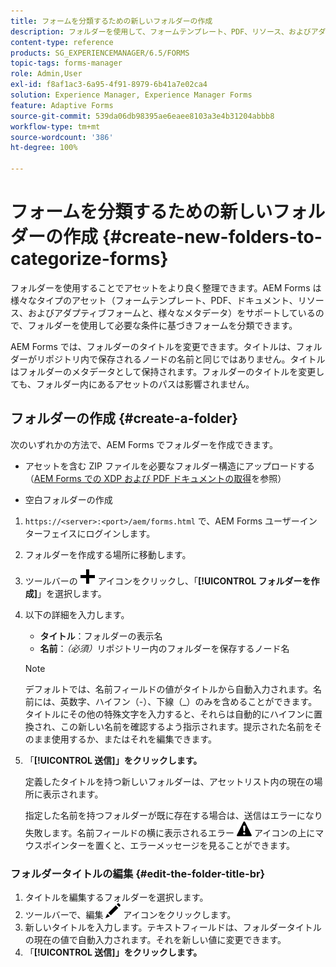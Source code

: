 ```yaml
---
title: フォームを分類するための新しいフォルダーの作成
description: フォルダーを使用して、フォームテンプレート、PDF、リソース、およびアダプティブフォームを整理します。
content-type: reference
products: SG_EXPERIENCEMANAGER/6.5/FORMS
topic-tags: forms-manager
role: Admin,User
exl-id: f8af1ac3-6a95-4f91-8979-6b41a7e02ca4
solution: Experience Manager, Experience Manager Forms
feature: Adaptive Forms
source-git-commit: 539da06db98395ae6eaee8103a3e4b31204abbb8
workflow-type: tm+mt
source-wordcount: '386'
ht-degree: 100%

---
```


# フォームを分類するための新しいフォルダーの作成 {#create-new-folders-to-categorize-forms}

フォルダーを使用することでアセットをより良く整理できます。AEM Forms は様々なタイプのアセット（フォームテンプレート、PDF、ドキュメント、リソース、およびアダプティブフォームと、様々なメタデータ）をサポートしているので、フォルダーを使用して必要な条件に基づきフォームを分類できます。

AEM Forms では、フォルダーのタイトルを変更できます。タイトルは、フォルダーがリポジトリ内で保存されるノードの名前と同じではありません。タイトルはフォルダーのメタデータとして保持されます。フォルダーのタイトルを変更しても、フォルダー内にあるアセットのパスは影響されません。

## フォルダーの作成 {#create-a-folder}

次のいずれかの方法で、AEM Forms でフォルダーを作成できます。

* アセットを含む ZIP ファイルを必要なフォルダー構造にアップロードする（[AEM Forms での XDP および PDF ドキュメントの取得](/help/forms/using/get-xdp-pdf-documents-aem.md)を参照）

* 空白フォルダーの作成

1. `https://<server>:<port>/aem/forms.html` で、AEM Forms ユーザーインターフェイスにログインします。
1. フォルダーを作成する場所に移動します。
1. ツールバーの ![aem6forms_add](assets/aem6forms_add.png) アイコンをクリックし、「**[!UICONTROL フォルダーを作成]**」を選択します。

1. 以下の詳細を入力します。

   * **タイトル**：フォルダーの表示名
   * **名前**：*（必須）*&#x200B;リポジトリー内のフォルダーを保存するノード名

   >[!NOTE]
   >
   >デフォルトでは、名前フィールドの値がタイトルから自動入力されます。名前には、英数字、ハイフン（-）、下線（_）のみを含めることができます。タイトルにその他の特殊文字を入力すると、それらは自動的にハイフンに置換され、この新しい名前を確認するよう指示されます。提示された名前をそのまま使用するか、またはそれを編集できます。

1. 「**[!UICONTROL 送信]」をクリックします。**

   定義したタイトルを持つ新しいフォルダーは、アセットリスト内の現在の場所に表示されます。

   指定した名前を持つフォルダーが既に存在する場合は、送信はエラーになり失敗します。名前フィールドの横に表示されるエラー ![aem6forms_error_alert](assets/aem6forms_error_alert.png) アイコンの上にマウスポインターを置くと、エラーメッセージを見ることができます。

### フォルダータイトルの編集 {#edit-the-folder-title-br}

1. タイトルを編集するフォルダーを選択します。
1. ツールバーで、編集 ![aem6forms_edit](assets/aem6forms_edit.png) アイコンをクリックします。
1. 新しいタイトルを入力します。テキストフィールドは、フォルダータイトルの現在の値で自動入力されます。それを新しい値に変更できます。
1. 「**[!UICONTROL 送信]」をクリックします。**
